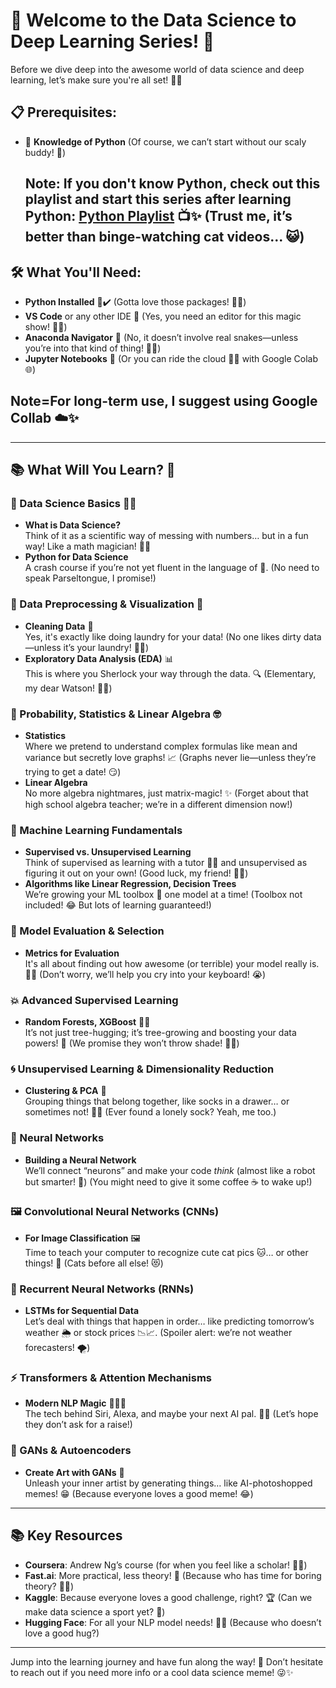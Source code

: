 # 🎉 Welcome to the **Data Science to Deep Learning** Series! 🎉

Before we dive deep into the awesome world of data science and deep learning, let’s make sure you're all set! 🚀✨ 

## 📋 Prerequisites:
- 🐍 **Knowledge of Python** (Of course, we can’t start without our scaly buddy! 🦎)  



  ## **Note:** If you don't know Python, check out this playlist and start this series after learning Python: [Python Playlist](https://www.youtube.com/watch?v=t2_Q2BRzeEE&list=PLGjplNEQ1it8-0CmoljS5yeV-GlKSUEt0) 📺✨ (Trust me, it’s better than binge-watching cat videos... 😺)

## 🛠️ What You'll Need:
- **Python Installed** 🐍✔️ (Gotta love those packages! 🍕🍔) 
- **VS Code** or any other IDE 🔧 (Yes, you need an editor for this magic show! 🎩✨)
- **Anaconda Navigator** 🐍 (No, it doesn’t involve real snakes—unless you’re into that kind of thing! 🐍😂)
- **Jupyter Notebooks** 📒 (Or you can ride the cloud 🏄‍♂️ with Google Colab 🌐)
  
 ## Note=For long-term use, I suggest using Google Collab ☁️✨

---

## 📚 What Will You Learn? 🤔

### 🤖 Data Science Basics 🧑‍🔬
- **What is Data Science?**  
  Think of it as a scientific way of messing with numbers… but in a fun way! Like a math magician! 🎩✨
- **Python for Data Science**  
  A crash course if you’re not yet fluent in the language of 🐍. (No need to speak Parseltongue, I promise!)

### 🧼 Data Preprocessing & Visualization 🌈
- **Cleaning Data** 🧹  
  Yes, it's exactly like doing laundry for your data! (No one likes dirty data—unless it’s your laundry! 🧺😜)
- **Exploratory Data Analysis (EDA)** 📊  
  This is where you Sherlock your way through the data. 🔍 (Elementary, my dear Watson! 🕵️‍♂️)

### 🎲 Probability, Statistics & Linear Algebra 🤓
- **Statistics**  
  Where we pretend to understand complex formulas like mean and variance but secretly love graphs! 📈 (Graphs never lie—unless they’re trying to get a date! 😏)
- **Linear Algebra**  
  No more algebra nightmares, just matrix-magic! ✨ (Forget about that high school algebra teacher; we’re in a different dimension now!)

### 🧠 Machine Learning Fundamentals
- **Supervised vs. Unsupervised Learning**  
  Think of supervised as learning with a tutor 👩‍🏫 and unsupervised as figuring it out on your own! (Good luck, my friend! 🤷‍♂️)
- **Algorithms like Linear Regression, Decision Trees**  
  We’re growing your ML toolbox 🧰 one model at a time! (Toolbox not included! 😂 But lots of learning guaranteed!)

### 🧪 Model Evaluation & Selection
- **Metrics for Evaluation**  
  It's all about finding out how awesome (or terrible) your model really is. 🤖💡 (Don’t worry, we’ll help you cry into your keyboard! 😭)

### 💥 Advanced Supervised Learning
- **Random Forests, XGBoost** 🌳🎯  
  It’s not just tree-hugging; it’s tree-growing and boosting your data powers! 💪 (We promise they won’t throw shade! 🌳😉)

### 🌀 Unsupervised Learning & Dimensionality Reduction
- **Clustering & PCA** 🧩  
  Grouping things that belong together, like socks in a drawer… or sometimes not! 🧦🧦 (Ever found a lonely sock? Yeah, me too.)

### 🧠 Neural Networks
- **Building a Neural Network**  
  We’ll connect “neurons” and make your code *think* (almost like a robot but smarter! 🤖) (You might need to give it some coffee ☕ to wake up!)

### 🖼️ Convolutional Neural Networks (CNNs)
- **For Image Classification** 🖼️  
  Time to teach your computer to recognize cute cat pics 🐱… or other things! 📸 (Cats before all else! 😻)

### 🔁 Recurrent Neural Networks (RNNs)
- **LSTMs for Sequential Data**  
  Let’s deal with things that happen in order… like predicting tomorrow’s weather 🌦️ or stock prices 📉📈. (Spoiler alert: we’re not weather forecasters! 🌪️)

### ⚡ Transformers & Attention Mechanisms
- **Modern NLP Magic** 🧙‍♂️✨  
  The tech behind Siri, Alexa, and maybe your next AI pal. 🤖💬 (Let’s hope they don’t ask for a raise!)

### 🎨 GANs & Autoencoders
- **Create Art with GANs** 🎨  
  Unleash your inner artist by generating things… like AI-photoshopped memes! 😁 (Because everyone loves a good meme! 😂)

---

## 📚 Key Resources
- **Coursera**: Andrew Ng’s course (for when you feel like a scholar! 🧑‍🎓)
- **Fast.ai**: More practical, less theory! 💪 (Because who has time for boring theory? 🤷‍♂️)
- **Kaggle**: Because everyone loves a good challenge, right? 🏆 (Can we make data science a sport yet? 🤔)
- **Hugging Face**: For all your NLP model needs! 🤗💬 (Because who doesn’t love a good hug?)

---

Jump into the learning journey and have fun along the way! 🎢 Don’t hesitate to reach out if you need more info or a cool data science meme! 😜✨ 
